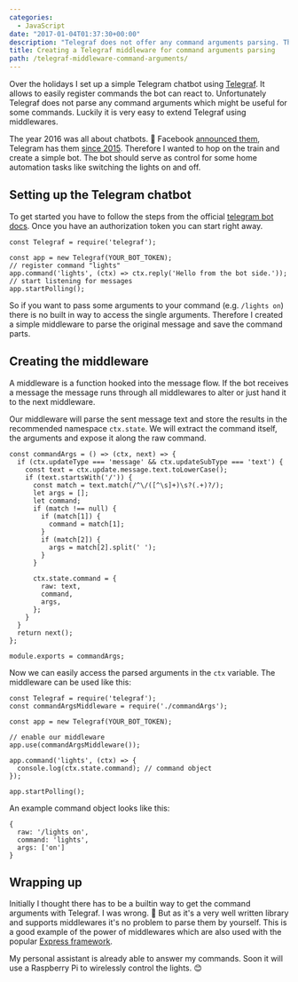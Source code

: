 ```yaml
---
categories:
  - JavaScript
date: "2017-01-04T01:37:30+00:00"
description: "Telegraf does not offer any command arguments parsing. This post explains how to implement a simple middleware for this task."
title: Creating a Telegraf middleware for command arguments parsing
path: /telegraf-middleware-command-arguments/
---
```

Over the holidays I set up a simple Telegram chatbot using [Telegraf][1]. It allows to easily register commands the bot can react to. Unfortunately Telegraf does not parse any command arguments which might be useful for some commands. Luckily it is very easy to extend Telegraf using middlewares.

The year 2016 was all about chatbots. 🤖 Facebook [announced them][2], Telegram has them [since 2015][3]. Therefore I wanted to hop on the train and create a simple bot. The bot should serve as control for some home automation tasks like switching the lights on and off.

## Setting up the Telegram chatbot

To get started you have to follow the steps from the official [telegram bot docs][4]. Once you have an authorization token you can start right away.

<pre><code class="javascript">const Telegraf = require('telegraf');

const app = new Telegraf(YOUR_BOT_TOKEN);
// register command "lights"
app.command('lights', (ctx) => ctx.reply('Hello from the bot side.'));
// start listening for messages
app.startPolling();</code></pre>

So if you want to pass some arguments to your command (e.g. `/lights on`) there is no built in way to access the single arguments. Therefore I created a simple middleware to parse the original message and save the command parts.

## Creating the middleware

A middleware is a function hooked into the message flow. If the bot receives a message the message runs through all middlewares to alter or just hand it to the next middleware.

Our middleware will parse the sent message text and store the results in the recommended namespace `ctx.state`. We will extract the command itself, the arguments and expose it along the raw command.

<pre><code class="javascript">const commandArgs = () => (ctx, next) => {
  if (ctx.updateType === 'message' && ctx.updateSubType === 'text') {
    const text = ctx.update.message.text.toLowerCase();
    if (text.startsWith('/')) {
      const match = text.match(/^\/([^\s]+)\s?(.+)?/);
      let args = [];
      let command;
      if (match !== null) {
        if (match[1]) {
          command = match[1];
        }
        if (match[2]) {
          args = match[2].split(' ');
        }
      }

      ctx.state.command = {
        raw: text,
        command,
        args,
      };
    }
  }
  return next();
};

module.exports = commandArgs;</code></pre>

Now we can easily access the parsed arguments in the `ctx` variable. The middleware can be used like this:

<pre><code class="javascript" data-line="7">const Telegraf = require('telegraf');
const commandArgsMiddleware = require('./commandArgs');

const app = new Telegraf(YOUR_BOT_TOKEN);

// enable our middleware
app.use(commandArgsMiddleware());

app.command('lights', (ctx) => {
  console.log(ctx.state.command); // command object
});

app.startPolling();</code></pre>

An example command object looks like this:

<pre><code class="javascript">{
  raw: '/lights on',
  command: 'lights',
  args: ['on']
}</code></pre>

## Wrapping up

Initially I thought there has to be a builtin way to get the command arguments with Telegraf. I was wrong. 🙈 But as it's a very well written library and supports middlewares it's no problem to parse them by yourself. This is a good example of the power of middlewares which are also used with the popular [Express framework][5].

My personal assistant is already able to answer my commands. Soon it will use a Raspberry Pi to wirelessly control the lights. 😊

 [1]: http://telegraf.js.org
 [2]: https://techcrunch.com/2016/04/12/agents-on-messenger/
 [3]: https://telegram.org/blog/bot-revolution
 [4]: https://core.telegram.org/bots#6-botfather
 [5]: http://expressjs.com/
